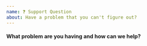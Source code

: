 ```yaml
---
name: ❓ Support Question
about: Have a problem that you can't figure out?
---
```


#### What problem are you having and how can we help?


